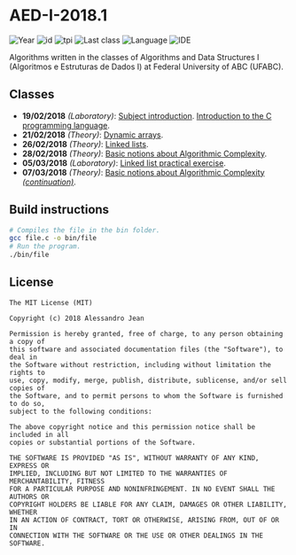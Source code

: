 # AED-I-2018.1
![Year](https://img.shields.io/badge/year-2018.1-blue.svg?style=flat-square) ![id](https://img.shields.io/badge/id-MCTA001--13-yellowgreen.svg?style=flat-square) ![tpi](https://img.shields.io/badge/T--P--I-2--2--4-lightgrey.svg?style=flat-square) ![Last class](https://img.shields.io/badge/last_class-2018.03.07-green.svg?style=flat-square) ![Language](https://img.shields.io/badge/language-C-yellow.svg?style=flat-square) ![IDE](https://img.shields.io/badge/IDE-VSCode-orange.svg?style=flat-square)

Algorithms written in the classes of Algorithms and Data Structures I (Algoritmos e Estruturas de Dados I) at Federal University of ABC (UFABC).

## Classes

- **19/02/2018** *(Laboratory)*: [Subject introduction](classes/laboratory/2018.02.19/part-1/). [Introduction to the C
programming language](classes/laboratory/2018.02.19/part-2/).
- **21/02/2018** *(Theory)*: [Dynamic arrays](classes/theory/2018.02.21/).
- **26/02/2018** *(Theory)*: [Linked lists](classes/theory/2018.02.26/).
- **28/02/2018** *(Theory)*: [Basic notions about Algorithmic Complexity](classes/theory/2018.02.28/).
- **05/03/2018** *(Laboratory)*: [Linked list practical exercise](practical/2018.03.05/).
- **07/03/2018** *(Theory)*: [Basic notions about Algorithmic Complexity *(continuation)*](classes/theory/2018.03.07).

## Build instructions

```bash
# Compiles the file in the bin folder.
gcc file.c -o bin/file
# Run the program.
./bin/file
```

## License

    The MIT License (MIT)

    Copyright (c) 2018 Alessandro Jean

    Permission is hereby granted, free of charge, to any person obtaining a copy of
    this software and associated documentation files (the "Software"), to deal in
    the Software without restriction, including without limitation the rights to
    use, copy, modify, merge, publish, distribute, sublicense, and/or sell copies of
    the Software, and to permit persons to whom the Software is furnished to do so,
    subject to the following conditions:
    
    The above copyright notice and this permission notice shall be included in all
    copies or substantial portions of the Software.

    THE SOFTWARE IS PROVIDED "AS IS", WITHOUT WARRANTY OF ANY KIND, EXPRESS OR
    IMPLIED, INCLUDING BUT NOT LIMITED TO THE WARRANTIES OF MERCHANTABILITY, FITNESS
    FOR A PARTICULAR PURPOSE AND NONINFRINGEMENT. IN NO EVENT SHALL THE AUTHORS OR
    COPYRIGHT HOLDERS BE LIABLE FOR ANY CLAIM, DAMAGES OR OTHER LIABILITY, WHETHER
    IN AN ACTION OF CONTRACT, TORT OR OTHERWISE, ARISING FROM, OUT OF OR IN
    CONNECTION WITH THE SOFTWARE OR THE USE OR OTHER DEALINGS IN THE SOFTWARE.